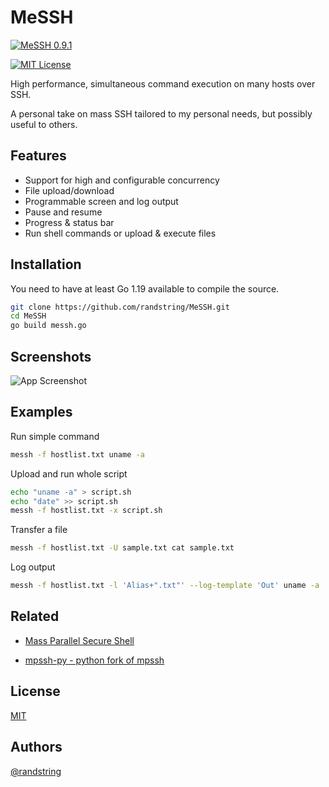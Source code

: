
# MeSSH
[![MeSSH 0.9.1](https://img.shields.io/badge/MeSSH-0.9.1-blue.svg)](https://choosealicense.com/licenses/mit/)

[![MIT License](https://img.shields.io/badge/License-MIT-green.svg)](https://choosealicense.com/licenses/mit/)


High performance, simultaneous command execution on many hosts over SSH.

A personal take on mass SSH tailored to my personal needs, but possibly useful to others.

## Features

- Support for high and configurable concurrency
- File upload/download
- Programmable screen and log output
- Pause and resume
- Progress & status bar
- Run shell commands or upload & execute files

## Installation

You need to have at least Go 1.19 available to compile the source.

```bash
git clone https://github.com/randstring/MeSSH.git
cd MeSSH
go build messh.go
```

## Screenshots

![App Screenshot](https://asciinema.org/a/rVREA0wWpLGKlRsypHlMkiWTd)


## Examples

Run simple command
```bash
messh -f hostlist.txt uname -a
```

Upload and run whole script
```bash
echo "uname -a" > script.sh
echo "date" >> script.sh
messh -f hostlist.txt -x script.sh
```

Transfer a file
```bash
messh -f hostlist.txt -U sample.txt cat sample.txt
```
Log output
```bash
messh -f hostlist.txt -l 'Alias+".txt"' --log-template 'Out' uname -a
```
## Related

- [Mass Parallel Secure Shell](https://github.com/ndenev/mpssh)

- [mpssh-py - python fork of mpssh](https://github.com/famzah/mpssh-py)


## License

[MIT](https://choosealicense.com/licenses/mit/)


## Authors

[@randstring](https://github.com/randstring)

